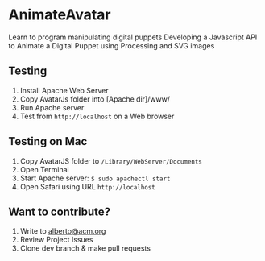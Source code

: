 # AnimateAvatar
Learn to program manipulating digital puppets
Developing a Javascript API to Animate a Digital Puppet using Processing and SVG images

## Testing
1. Install Apache Web Server
2. Copy AvatarJs folder into [Apache dir]/www/
3. Run Apache server
4. Test from `http://localhost` on a Web browser

## Testing on Mac
1. Copy AvatarJS folder to `/Library/WebServer/Documents`
2. Open Terminal
3. Start Apache server: `$ sudo apachectl start`
4. Open Safari using URL `http://localhost`

## Want to contribute?
1. Write to alberto@acm.org
2. Review Project Issues
3. Clone dev branch & make pull requests

